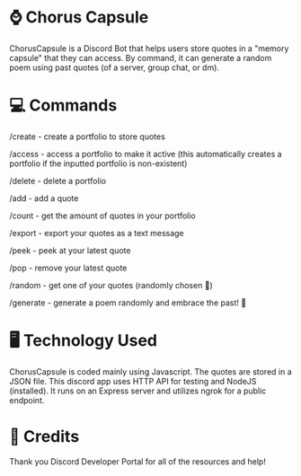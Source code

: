 # ⌚ Chorus Capsule
ChorusCapsule is a Discord Bot that helps users store quotes in a "memory capsule" that they can access. By command, it can generate a random poem using past quotes (of a server, group chat, or dm).

# 💻 Commands
/create - create a portfolio to store quotes

/access - access a portfolio to make it active (this automatically creates a portfolio if the inputted portfolio is non-existent)

/delete - delete a portfolio

/add - add a quote

/count - get the amount of quotes in your portfolio

/export - export your quotes as a text message

/peek - peek at your latest quote

/pop - remove your latest quote

/random - get one of your quotes (randomly chosen 🎲)

/generate - generate a poem randomly and embrace the past! 📝

# 🖥 Technology Used
ChorusCapsule is coded mainly using Javascript. The quotes are stored in a JSON file. This discord app uses HTTP API for testing and NodeJS (installed). It runs on an Express server and utilizes ngrok for a public endpoint.

# 🙏 Credits
Thank you Discord Developer Portal for all of the resources and help!
